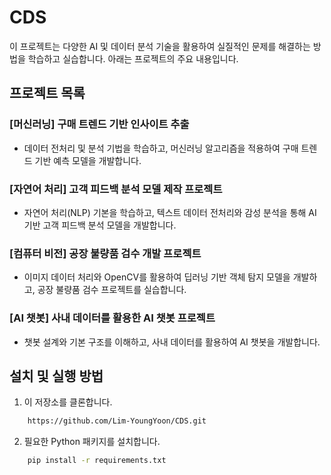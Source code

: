 # CDS

이 프로젝트는 다양한 AI 및 데이터 분석 기술을 활용하여 실질적인 문제를 해결하는 방법을 학습하고 실습합니다. 아래는 프로젝트의 주요 내용입니다.

## 프로젝트 목록

### [머신러닝] 구매 트렌드 기반 인사이트 추출
- 데이터 전처리 및 분석 기법을 학습하고, 머신러닝 알고리즘을 적용하여 구매 트렌드 기반 예측 모델을 개발합니다.

### [자연어 처리] 고객 피드백 분석 모델 제작 프로젝트
- 자연어 처리(NLP) 기본을 학습하고, 텍스트 데이터 전처리와 감성 분석을 통해 AI 기반 고객 피드백 분석 모델을 개발합니다.

### [컴퓨터 비전] 공장 불량품 검수 개발 프로젝트
- 이미지 데이터 처리와 OpenCV를 활용하여 딥러닝 기반 객체 탐지 모델을 개발하고, 공장 불량품 검수 프로젝트를 실습합니다.

### [AI 챗봇] 사내 데이터를 활용한 AI 챗봇 프로젝트
- 챗봇 설계와 기본 구조를 이해하고, 사내 데이터를 활용하여 AI 챗봇을 개발합니다.




## 설치 및 실행 방법
1. 이 저장소를 클론합니다.
```bash
    https://github.com/Lim-YoungYoon/CDS.git
```
2. 필요한 Python 패키지를 설치합니다.
```bash
    pip install -r requirements.txt
```